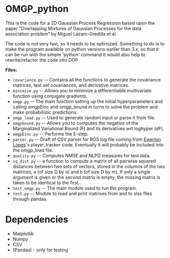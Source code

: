 # OMGP_python
This is the code for a 2D Gaussian Process Regression based upon the paper "Overlapping Mixtures of Gaussian Processes for the data association problem" by Miguel Lázaro-Gredilla et al.

The code is not very fast, so it needs to be optimized.
Something to do is to make the program available on python versions earlier than 3.x, so that it can be run with the simple 'python' command
It would also help to rewrite/refactor the code into OOP

**Files:**<br/>
* `covariance.py` -- Contains all the functions to generate the covariance matrices, test set covariances, and derivative matrices. <br/>
* `minimize.py` -- Allows you to minimize a differentiable multivariate function using conjugate gradients.  <br/>
* `omgp.py` -- The main function setting up the initial hyperparameters and calling omgpEinc and omgp_bound in turns to solve the problem and make probabilistic predictions.  <br/>
* `omgp_load.py` -- Used to generate random input or parse it from file. <br/>
* `omgpbound.py` -- Allows you to computes the negative of the Marginalized Variational Bound (F) and its derivatives wrt loghyper (dF). <br/>
* `omgpEinc.py` -- Performs the E-step.  <br/>
* `parser.py` -- Draft of CSV parser for ROS log file coming from [Ewerton Lopes](//github.com/ewerlopes)'s player_tracker code. Eventually it will probably be included into the omgp_load file.  <br/>
* `quality.py` -- Computes NMSE and NLPD measures for test data. <br/>
* `sq_dist.py` -- a function to compute a matrix of all pairwise squared distances
    between two sets of vectors, stored in the columns of the two matrices, a
    (of size D by n) and b (of size D by m). If only a single argument is given
    or the second matrix is empty, the missing matrix is taken to be identical
    to the first.. <br/>
* `test_omgp.py` -- The main module used to run the program.  <br/>
* `test.py` -- Module to read and print matrixes from and to xlsx files through pandas.  <br/>

Dependencies
============
* Matplotlib
* Numpy
* CSV
* (Pandas) - only for testing
